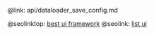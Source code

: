 @link: api/dataloader_save_config.md

@seolinktop: [best ui framework](https://webix.com)
@seolink: [list ui](https://webix.com/widget/list/)